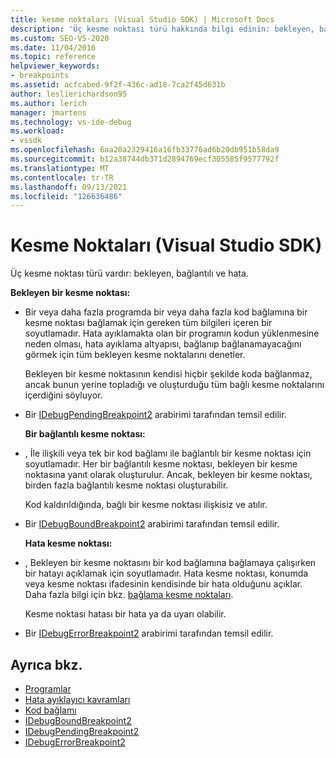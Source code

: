 ```yaml
---
title: kesme noktaları (Visual Studio SDK) | Microsoft Docs
description: 'Üç kesme noktası türü hakkında bilgi edinin: bekleyen, bağlantılı ve hata. Bu makalede, türleri uygulamak için kullanılan arabirimler listelenmektedir.'
ms.custom: SEO-VS-2020
ms.date: 11/04/2016
ms.topic: reference
helpviewer_keywords:
- breakpoints
ms.assetid: acfcabed-9f2f-436c-ad18-7ca2f45d631b
author: leslierichardson95
ms.author: lerich
manager: jmartens
ms.technology: vs-ide-debug
ms.workload:
- vssdk
ms.openlocfilehash: 6aa20a2329416a16fb33776ad6b20db951b58da9
ms.sourcegitcommit: b12a38744db371d2894769ecf305585f9577792f
ms.translationtype: MT
ms.contentlocale: tr-TR
ms.lasthandoff: 09/13/2021
ms.locfileid: "126636486"
---
```

# <a name="breakpoints-visual-studio-sdk"></a>Kesme Noktaları (Visual Studio SDK)
Üç kesme noktası türü vardır: bekleyen, bağlantılı ve hata.

 **Bekleyen bir kesme noktası:**

- Bir veya daha fazla programda bir veya daha fazla kod bağlamına bir kesme noktası bağlamak için gereken tüm bilgileri içeren bir soyutlamadır. Hata ayıklamakta olan bir programın kodun yüklenmesine neden olması, hata ayıklama altyapısı, bağlanıp bağlanamayacağını görmek için tüm bekleyen kesme noktalarını denetler.

   Bekleyen bir kesme noktasının kendisi hiçbir şekilde koda bağlanmaz, ancak bunun yerine topladığı ve oluşturduğu tüm bağlı kesme noktalarını içerdiğini söyluyor.

- Bir [IDebugPendingBreakpoint2](../../extensibility/debugger/reference/idebugpendingbreakpoint2.md) arabirimi tarafından temsil edilir.

  **Bir bağlantılı kesme noktası:**

- , İle ilişkili veya tek bir kod bağlamı ile bağlantılı bir kesme noktası için soyutlamadır. Her bir bağlantılı kesme noktası, bekleyen bir kesme noktasına yanıt olarak oluşturulur. Ancak, bekleyen bir kesme noktası, birden fazla bağlantılı kesme noktası oluşturabilir.

   Kod kaldırıldığında, bağlı bir kesme noktası ilişkisiz ve atılır.

- Bir [IDebugBoundBreakpoint2](../../extensibility/debugger/reference/idebugboundbreakpoint2.md) arabirimi tarafından temsil edilir.

  **Hata kesme noktası:**

- , Bekleyen bir kesme noktasını bir kod bağlamına bağlamaya çalışırken bir hatayı açıklamak için soyutlamadır. Hata kesme noktası, konumda veya kesme noktası ifadesinin kendisinde bir hata olduğunu açıklar. Daha fazla bilgi için bkz. [bağlama kesme noktaları](../../extensibility/debugger/binding-breakpoints.md).

   Kesme noktası hatası bir hata ya da uyarı olabilir.

- Bir [IDebugErrorBreakpoint2](../../extensibility/debugger/reference/idebugerrorbreakpoint2.md) arabirimi tarafından temsil edilir.

## <a name="see-also"></a>Ayrıca bkz.
- [Programlar](../../extensibility/debugger/programs.md)
- [Hata ayıklayıcı kavramları](../../extensibility/debugger/debugger-concepts.md)
- [Kod bağlamı](../../extensibility/debugger/code-context.md)
- [IDebugBoundBreakpoint2](../../extensibility/debugger/reference/idebugboundbreakpoint2.md)
- [IDebugPendingBreakpoint2](../../extensibility/debugger/reference/idebugpendingbreakpoint2.md)
- [IDebugErrorBreakpoint2](../../extensibility/debugger/reference/idebugerrorbreakpoint2.md)
